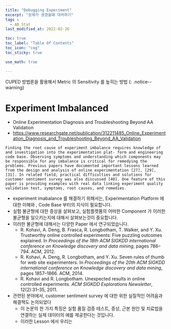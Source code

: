 ```yaml
---
title: "Debugging Experiment"
excerpt: "문제가 생겼을떄 대처하기"
tags :
  - AB_Stat
last_modified_at: 2022-02-26

toc: true
toc_label: "Table Of Contents"
toc_icon: "cog"
toc_sticky: true

use_math: true

---
```


CUPED 방법론을 활용해서 Metric 의 Sensitivity 를 높히는 방법
{: .notice--warning}

# Experiment Imbalanced 

- Online Experimentation Diagnosis and Troubleshooting Beyond AA Validation
- https://www.researchgate.net/publication/312211485_Online_Experimentation_Diagnosis_and_Troubleshooting_Beyond_AA_Validation

```
Finding the root cause of experiment imbalance requires knowledge of and investigation into the experimentation plat- form and engineering code base. Observing symptoms and understanding which components may be responsible for any imbalance is critical for remedying the problems. Previous papers have documented important lessons learned from the design and analysis of online experimentation [27], [29], [31]. In related field, practical difficulties and solutions for customer sentiment survey was also discussed [40]. One feature of this paper is providing examples with real data linking experiment quality validation test, symptoms, root causes, and remedies.
```

- experiment imabalance 를 해결하기 위해서는, Experimentation Platform 에 대한 이해와 , Code  Base 부터의 지식이 필요합니다. 
- 실험 불균형에 대한 증상을 살펴보고, 실험플랫폼의 어떠한 Component 가 이러한 불균형을 일으키는지에 대해서 살펴보는것이 중요합니다.
- 이러한 불균형에 대해서는 다양한 Paper 에서 연구되었습니다.
  - R. Kohavi, A. Deng, B. Frasca, R. Longbotham, T. Walker, and Y. Xu. Trustworthy online controlled experiments: Five puzzling outcomes explained. In *Proceedings of the 18th ACM SIGKDD international conference on Knowledge discovery and data mining*, pages 786–794. ACM, 2012.
  - R. Kohavi, A. Deng, R. Longbotham, and Y. Xu. Seven rules of thumb for web site experimenters. In *Proceedings of the 20th ACM SIGKDD international conference on Knowledge discovery and data mining*, pages 1857–1866. ACM, 2014.
  - R. Kohavi and R. Longbotham. Unexpected results in online controlled experiments. *ACM SIGKDD Explorations Newsletter*, 12(2):31–35, 2011.
- 관련된 분야에서, customer sentiment survey 에 대한 위한 실질적인 어려움과 해결책도 논의되었다
  - 이 논문의 한 가지 특징은 실험 품질 검증 테스트, 증상, 근본 원인 및 치료법을 연결하는 실제 데이터의 예를 제공한다는 것입니다.
  - 이러한 Lesson 에서 우리는 
